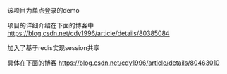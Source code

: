 该项目为单点登录的demo

项目的详细介绍在下面的博客中
https://blog.csdn.net/cdy1996/article/details/80385084

加入了基于redis实现session共享

具体在下面的博客
https://blog.csdn.net/cdy1996/article/details/80463010
